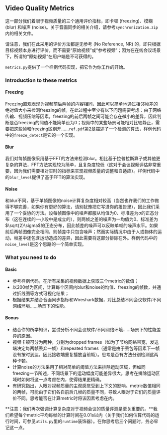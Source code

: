 ## Video Quality Metrics

这一部分我们着眼于视频质量的三个通用评价指标，即卡顿 (freezing)、模糊 (blur) 和噪声 (noise)。关于音画同步的相关介绍，请参考`synchronization.zip`内的相关文件。

请注意，我们在此采用的评价方法都是无参考 (No Reference, NR) 的，即只根据目标视频本身进行评价，而不需要“原始视频”或“参考视频”；因为在在线会议场景下，所谓的“原始视频”在用户端是不可获得的。

`metrics.py`提供了一个样例代码实现，把它作为你工作的开始。

### Introduction to these metrics

#### Freezing

Freezing直观表现为视频前后两帧的内容相同，因此可以简单地通过相邻帧差的绝对值大小来检测freezing的帧。在此过程中至少有以下问题需要考虑：由于网络传输、视频压缩等因素，freezing的前后两帧之间可能会存在微小的差异，因此判断是否freezing的阈值不能简单设为0；视频中的某些场景可能相对比较静止，需要把这些帧和freezing区别开……`ref.pdf`第2章描述了一个检测的算法，样例代码中的`freeze_detect`是它的一个实现。

#### Blur

我们对每帧图像采用基于FFT的方法来检测blur。相比基于拉普拉斯算子或其他更复杂的算法，FFT方法实现较为简单，且复杂度较低（这对于会议视频评估非常重要，因为我们需要相对实时的指标来实现视频质量的调整和自适应）。样例代码中的`blur_level`提供了基于FFT的算法实现。

#### Noise

和blur不同，基于单帧图像的noise计算复杂度相对较高（当然也许我们的工作做得不够完善，如果你有更好的算法，请别犹豫把它写进你的报告里），因此我们采用了一个妥协的方法。设每帧图像中的噪声都服从均值为0、标准差为$\sigma$的正态分布（这在连续的一小段中是成立的），则两帧之差的噪声为一均值为0、标准差为$\sqrt{2}\sigma$的正态分布，因此帧差的噪声可以反映单帧的噪声水平。如果前后两帧图像完全相同，则帧差中只包含噪声；然而实际情况中由于人或物体的运动，帧差中还包含运动造成的差异，因此需要将这部分排除在外。样例代码中的`noise_level`是这个思路的一个简单实现。

### What you need to do

#### Basic

- 参考样例代码，在所有采集的视频数据上获取三个metric的数值；
- 以200帧为区间，计算每个区间内blur和noise的均值、freezing的帧数，并通过折线图等方式可视化结果；
- 根据结果并结合音画同步指标和Wireshark数据，对比总结不同会议软件/不同网络环境……场景下的性能。

#### Bonus

- 结合你的所学知识，尝试分析不同会议软件/不同网络环境……场景下的性能差异的原因。
- 视频卡顿可分为两种，分别为dropped frames（如为了节约网络带宽，发送端决定每两帧丢弃一帧）和repeated frames（通常是由于丢包等因素下一帧没有按时到达，因此接收端重复播放当前帧）。思考是否有方法分别检测这两种卡顿。
- 计算noise的方法采用了相对简单的阈值方法来排除运动区域，但如同freezing一节所述，不同场景下的运动幅度可能差异很大。思考在排除运动区域时如何将这一点考虑在内，使得结果更精确。
- 有研究指出，人眼对视频质量的主观感觉受到上下文的影响。metric数值相同的两帧，可能由于它们各自前后几帧的质量不同，导致人眼对于它们的质量评价不同。思考能否在计算metric时将该因素考虑在内。

**注意：我们再次强调计算复杂度对于视频会议的质量评测是至关重要的。**我们希望每个metric平均每帧的计算时间在0.01s以内（关于我们如何估算代码的运行时间，可参见`utils.py`里的`runtime`装饰器）。在你思考后三个问题时，务必牢记这一点。

